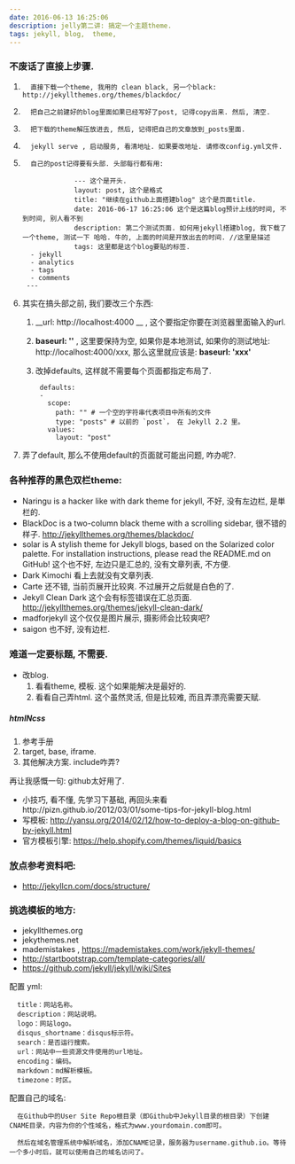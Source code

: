 ```yaml
---
date: 2016-06-13 16:25:06
description: jelly第二讲: 搞定一个主题theme.
tags: jekyll, blog,  theme,
---
```


### 不废话了直接上步骤.

1.       直接下载一个theme, 我用的 clean black, 另一个black: http://jekyllthemes.org/themes/blackdoc/
2.       把自己之前建好的blog里面如果已经写好了post, 记得copy出来. 然后, 清空.
3.       把下载的theme解压放进去, 然后, 记得把自己的文章放到_posts里面.
4.       jekyll serve , 启动服务, 看清地址. 如果要改地址. 请修改config.yml文件.
5.       自己的post记得要有头部. 头部每行都有用:

                    --- 这个是开头.
                    layout: post, 这个是格式
                    title: "继续在github上面搭建blog" 这个是页面title.
                    date: 2016-06-17 16:25:06 这个是这篇blog预计上线的时间, 不到时间, 别人看不到
                    description: 第二个测试页面. 如何用jekyll搭建blog, 我下载了一个theme, 测试一下 哈哈. 牛的, 上面的时间是开放出去的时间. //这里是描述
                    tags: 这里都是这个blog要贴的标签.
         - jekyll
         - analytics
         - tags
         - comments
        ---

1.  其实在搞头部之前, 我们要改三个东西:

    1. __url: http://localhost:4000 __ , 这个要指定你要在浏览器里面输入的url.
    2. __baseurl: ''__ , 这里要保持为空, 如果你是本地测试, 如果你的测试地址: http://localhost:4000/xxx, 那么这里就应该是: __baseurl: 'xxx'__
    3. 改掉defaults, 这样就不需要每个页面都指定布局了.

            defaults:
            -
              scope:
                path: "" # 一个空的字符串代表项目中所有的文件
                type: "posts" # 以前的 `post`， 在 Jekyll 2.2 里。
              values:
                layout: "post"
2.  弄了default, 那么不使用default的页面就可能出问题, 咋办呢?.


### 各种推荐的黑色双栏theme:
- Naringu is a hacker like with dark theme for jekyll, 不好, 没有左边栏, 是単栏的.
- BlackDoc is a two-column black theme with a scrolling sidebar, 很不错的样子. http://jekyllthemes.org/themes/blackdoc/
- solar is A stylish theme for Jekyll blogs, based on the Solarized color palette. For installation instructions, please read the README.md on GitHub! 这个也不好, 左边只是汇总的, 没有文章列表, 不方便.
- Dark Kimochi 看上去就没有文章列表.
- Carte 还不错, 当前页展开比较爽. 不过展开之后就是白色的了.
- Jekyll Clean Dark  这个会有标签错误在汇总页面. http://jekyllthemes.org/themes/jekyll-clean-dark/
- madforjekyll 这个仅仅是图片展示, 摄影师会比较爽吧?
- saigon 也不好, 没有边栏.


### 难道一定要标题, 不需要.

- 改blog.
  1. 看看theme, 模板. 这个如果能解决是最好的.
  2. 看看自己弄html. 这个虽然灵活, 但是比较难, 而且弄漂亮需要天赋.



##### htmlNcss
1. 参考手册
2. target, base, iframe.
3. 其他解决方案. include咋弄?


再让我感慨一句: github太好用了.


* 小技巧, 看不懂,  先学习下基础, 再回头来看http://pizn.github.io/2012/03/01/some-tips-for-jekyll-blog.html
* 写模板: http://yansu.org/2014/02/12/how-to-deploy-a-blog-on-github-by-jekyll.html
* 官方模板引擎: https://help.shopify.com/themes/liquid/basics



### 放点参考资料吧:
- http://jekyllcn.com/docs/structure/

### 挑选模板的地方:

- jekyllthemes.org
- jekythemes.net
- mademistakes , https://mademistakes.com/work/jekyll-themes/
- http://startbootstrap.com/template-categories/all/
- https://github.com/jekyll/jekyll/wiki/Sites

配置 yml:

      title：网站名称。
      description：网站说明。
      logo：网站logo。
      disqus_shortname：disqus标示符。
      search：是否运行搜索。
      url：网站中一些资源文件使用的url地址。
      encoding：编码。
      markdown：md解析模板。
      timezone：时区。

配置自己的域名:

      在Github中的User Site Repo根目录（即Github中Jekyll目录的根目录）下创建CNAME目录，内容为你的个性域名，格式为www.yourdomain.com即可。

      然后在域名管理系统中解析域名，添加CNAME记录，服务器为username.github.io。等待一个多小时后，就可以使用自己的域名访问了。
